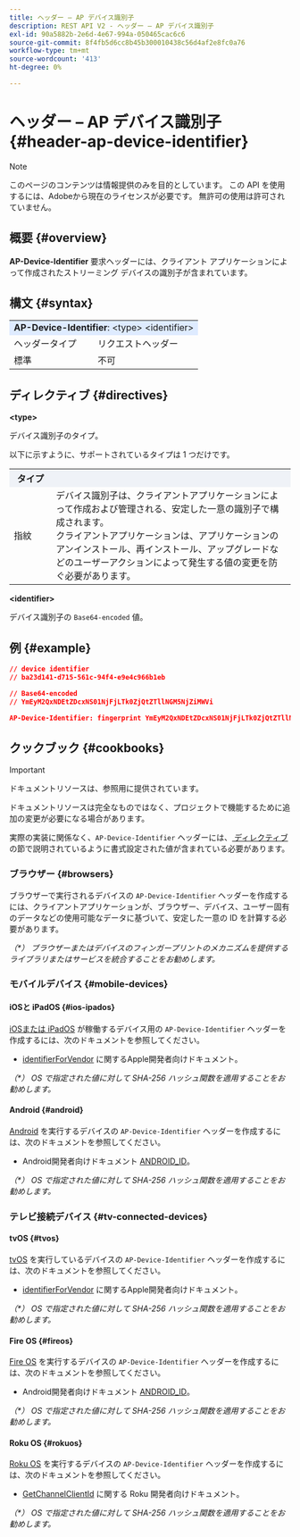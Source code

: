 ```yaml
---
title: ヘッダー – AP デバイス識別子
description: REST API V2 - ヘッダー – AP デバイス識別子
exl-id: 90a5882b-2e6d-4e67-994a-050465cac6c6
source-git-commit: 8f4fb5d6cc8b45b300010438c56d4af2e8fc0a76
workflow-type: tm+mt
source-wordcount: '413'
ht-degree: 0%

---
```


# ヘッダー – AP デバイス識別子 {#header-ap-device-identifier}

>[!NOTE]
>
> このページのコンテンツは情報提供のみを目的としています。 この API を使用するには、Adobeから現在のライセンスが必要です。 無許可の使用は許可されていません。

## 概要 {#overview}

<b>AP-Device-Identifier</b> 要求ヘッダーには、クライアント アプリケーションによって作成されたストリーミング デバイスの識別子が含まれています。

## 構文 {#syntax}

<table>
   <tr>
      <td style="background-color: #DEEBFF;" colspan="2"><b>AP-Device-Identifier</b>: &lt;type&gt; &lt;identifier&gt;</td>
   </tr>
   <tr>
      <td>ヘッダータイプ</td>
      <td>リクエストヘッダー</td>
   </tr>
   <tr>
      <td>標準</td>
      <td>不可</td>
   </tr>
</table>

## ディレクティブ {#directives}

<b>&lt;type></b>

デバイス識別子のタイプ。

以下に示すように、サポートされているタイプは 1 つだけです。

<table>
   <tr>
      <th style="background-color: #EFF2F7; width: 15%;">タイプ</th>
      <th style="background-color: #EFF2F7;"></th>
   </tr>
   <tr>
      <td>指紋</td>
      <td>
            デバイス識別子は、クライアントアプリケーションによって作成および管理される、安定した一意の識別子で構成されます。
            <br/>
            クライアントアプリケーションは、アプリケーションのアンインストール、再インストール、アップグレードなどのユーザーアクションによって発生する値の変更を防ぐ必要があります。
      </td>
   </tr>
</table>


<b>&lt;identifier></b>

デバイス識別子の `Base64-encoded` 値。

## 例 {#example}

```JSON
// device identifier
// ba23d141-d715-561c-94f4-e9e4c966b1eb

// Base64-encoded
// YmEyM2QxNDEtZDcxNS01NjFjLTk0ZjQtZTllNGM5NjZiMWVi

AP-Device-Identifier: fingerprint YmEyM2QxNDEtZDcxNS01NjFjLTk0ZjQtZTllNGM5NjZiMWVi
```

## クックブック {#cookbooks}

>[!IMPORTANT]
>
> ドキュメントリソースは、参照用に提供されています。
>
> ドキュメントリソースは完全なものではなく、プロジェクトで機能するために追加の変更が必要になる場合があります。
> 
> 実際の実装に関係なく、`AP-Device-Identifier` ヘッダーには、[ ディレクティブ ](#directives) の節で説明されているように書式設定された値が含まれている必要があります。

### ブラウザー {#browsers}

ブラウザーで実行されるデバイスの `AP-Device-Identifier` ヘッダーを作成するには、クライアントアプリケーションが、ブラウザー、デバイス、ユーザー固有のデータなどの使用可能なデータに基づいて、安定した一意の ID を計算する必要があります。

_（*） ブラウザーまたはデバイスのフィンガープリントのメカニズムを提供するライブラリまたはサービスを統合することをお勧めします。_

### モバイルデバイス {#mobile-devices}

#### iOSと iPadOS {#ios-ipados}

[iOSまたは iPadOS](https://developer.apple.com/documentation/ios-ipados-release-notes) が稼働するデバイス用の `AP-Device-Identifier` ヘッダーを作成するには、次のドキュメントを参照してください。

* [identifierForVendor](https://developer.apple.com/documentation/uikit/uidevice/1620059-identifierforvendor) に関するApple開発者向けドキュメント。

_（*） OS で指定された値に対して SHA-256 ハッシュ関数を適用することをお勧めします。_

#### Android {#android}

[Android](https://developer.android.com/about/versions) を実行するデバイスの `AP-Device-Identifier` ヘッダーを作成するには、次のドキュメントを参照してください。

* Android開発者向けドキュメント [ANDROID_ID](https://developer.android.com/reference/android/provider/Settings.Secure#ANDROID_ID)。

_（*） OS で指定された値に対して SHA-256 ハッシュ関数を適用することをお勧めします。_

### テレビ接続デバイス {#tv-connected-devices}

#### tvOS {#tvos}

[tvOS](https://developer.apple.com/documentation/tvos-release-notes) を実行しているデバイスの `AP-Device-Identifier` ヘッダーを作成するには、次のドキュメントを参照してください。

* [identifierForVendor](https://developer.apple.com/documentation/uikit/uidevice/1620059-identifierforvendor) に関するApple開発者向けドキュメント。

_（*） OS で指定された値に対して SHA-256 ハッシュ関数を適用することをお勧めします。_

#### Fire OS {#fireos}

[Fire OS](https://developer.amazon.com/docs/fire-tv/fire-os-overview.html) を実行するデバイスの `AP-Device-Identifier` ヘッダーを作成するには、次のドキュメントを参照してください。

* Android開発者向けドキュメント [ANDROID_ID](https://developer.android.com/reference/android/provider/Settings.Secure#ANDROID_ID)。

_（*） OS で指定された値に対して SHA-256 ハッシュ関数を適用することをお勧めします。_

#### Roku OS {#rokuos}

[Roku OS](https://developer.roku.com/docs/developer-program/release-notes/roku-os-release-notes.md) を実行するデバイスの `AP-Device-Identifier` ヘッダーを作成するには、次のドキュメントを参照してください。

* [GetChannelClientId](https://developer.roku.com/docs/references/brightscript/interfaces/ifdeviceinfo.md#getchannelclientid-as-string) に関する Roku 開発者向けドキュメント。

_（*） OS で指定された値に対して SHA-256 ハッシュ関数を適用することをお勧めします。_
